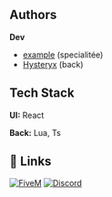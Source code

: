 ## Authors

**Dev** 
- [example](link) (specialitée)
- [Hysteryx](https://github.com/Hysteryx) (back) 


## Tech Stack

**UI:** React

**Back:** Lua, Ts

## 🔗 Links

[![FiveM](https://img.shields.io/badge/FiveM-000?style=for-the-badge&logo=fivem&logoColor=white)](https://fivem.net/)
[![Discord](https://img.shields.io/badge/FiveM-000?style=for-the-badge&logo=discord&logoColor=white)](discord.gg/hurricanewrld)

